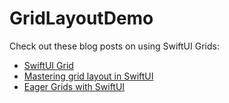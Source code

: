 # GridLayoutDemo

Check out these blog posts on using SwiftUI Grids:

- [SwiftUI Grid](https://sarunw.com/posts/swiftui-grid/)
- [Mastering grid layout in SwiftUI](https://swiftwithmajid.com/2022/08/10)
- [Eager Grids with SwiftUI](https://swiftui-lab.com/eager-grids/)
